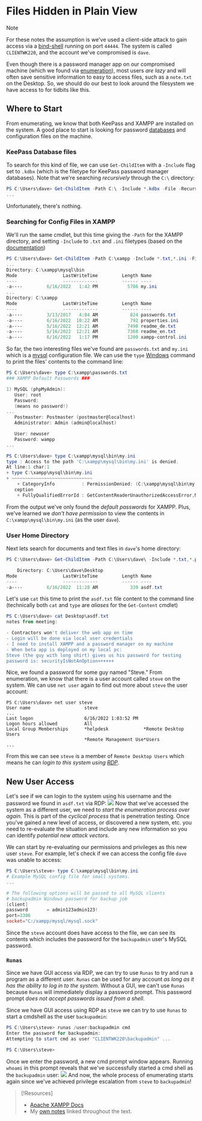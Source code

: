 
# Files Hidden in Plain View
> [!Note]
> For these notes the assumption is we've used a client-side attack to gain access via a [bind-shell](../../../cybersecurity/TTPs/exploitation/bind-shell.md) running on port `44444`. The system is called `CLIENTWK220`, and the account we've compromised is `dave`. 

Even though there is a password manager app on our compromised machine (which we found via [enumeration](enumeration.md)),  most users *are lazy* and will often save sensitive information to easy to access files, such as a `note.txt` on the Desktop. So, we should do our best to look around the filesystem we have access to for tidbits like this. 
## Where to Start
From enumerating, we know that both KeePass and XAMPP are installed on the system. A good place to start is looking for password [databases](../../../coding/databases/DBMS.md) and configuration files on the machine.
### KeePass Database files
To search for this kind of file, we can use `Get-ChildItem` with a `-Include` flag set to `.kdbx` (which is the filetype for KeePass password manager databases). Note that we're searching *recursively* through the `C:\` directory:
```powershell
PS C:\Users\dave> Get-ChildItem -Path C:\ -Include *.kdbx -File -Recurse -ErrorAction SilentlyContinue
...
```
Unfortunately, there's nothing.
### Searching for Config Files in XAMPP
We'll run the same cmdlet, but this time giving the `-Path` for the XAMPP directory, and setting `-Include` to `.txt` and `.ini` filetypes (based on the [documentation](https://www.apachefriends.org/docs/))
```powershell
PS C:\Users\dave> Get-ChildItem -Path C:\xampp -Include *.txt,*.ini -File -Recurse -ErrorAction SilentlyContinue
...
Directory: C:\xampp\mysql\bin
Mode                 LastWriteTime         Length Name
----                 -------------         ------ ----
-a----         6/16/2022   1:42 PM           5786 my.ini
...
Directory: C:\xampp
Mode                 LastWriteTime         Length Name 
----                 -------------         ------ ----  
-a----         3/13/2017   4:04 AM            824 passwords.txt
-a----         6/16/2022  10:22 AM            792 properties.ini     
-a----         5/16/2022  12:21 AM           7498 readme_de.txt 
-a----         5/16/2022  12:21 AM           7368 readme_en.txt     
-a----         6/16/2022   1:17 PM           1200 xampp-control.ini  
```
So far, the two interesting files we've found are `passwords.txt` and `my.ini` which is a [mysql](../../../CLI-tools/linux/mysql.md) configuration file. We can use the `type` [Windows](../../../computers/windows/README.md) command to print the files' contents to the command line:
```powershell
PS C:\Users\dave> type C:\xampp\passwords.txt
### XAMPP Default Passwords ###

1) MySQL (phpMyAdmin):
   User: root
   Password:
   (means no password!)
...
   Postmaster: Postmaster (postmaster@localhost)
   Administrator: Admin (admin@localhost)

   User: newuser  
   Password: wampp 
...

PS C:\Users\dave> type C:\xampp\mysql\bin\my.ini
type : Access to the path 'C:\xampp\mysql\bin\my.ini' is denied.
At line:1 char:1
+ type C:\xampp\mysql\bin\my.ini
+ ~~~~~~~~~~~~~~~~~~~~~~~~~~~~~~
    + CategoryInfo          : PermissionDenied: (C:\xampp\mysql\bin\my.ini:String) [Get-Content], UnauthorizedAccessEx 
   ception
    + FullyQualifiedErrorId : GetContentReaderUnauthorizedAccessError,Microsoft.PowerShell.Commands.GetContentCommand
```
From the output we've only found the *default passwords* for XAMPP. Plus, we've learned we *don't have permission* to view the contents in `C:\xampp\mysql\bin\my.ini` (as the user `dave`).
### User Home Directory
Next lets search for documents and text files in `dave`'s home directory:
```powershell
PS C:\Users\dave> Get-ChildItem -Path C:\Users\dave\ -Include *.txt,*.pdf,*.xls,*.xlsx,*.doc,*.docx -File -Recurse -ErrorAction SilentlyContinue

    Directory: C:\Users\dave\Desktop
Mode                 LastWriteTime         Length Name  
----                 -------------         ------ ----    
-a----         6/16/2022  11:28 AM            339 asdf.txt 
```
Let's use `cat` this time to print the `asdf.txt` file content to the command line (technically both `cat` and `type` are *aliases* for the `Get-Content` cmdlet)
```powershell
PS C:\Users\dave> cat Desktop\asdf.txt
notes from meeting:

- Contractors won't deliver the web app on time
- Login will be done via local user credentials
- I need to install XAMPP and a password manager on my machine 
- When beta app is deployed on my local pc: 
Steve (the guy with long shirt) gives us his password for testing
password is: securityIsNotAnOption++++++
```
Nice, we found a password for some guy named "Steve." From enumeration, we know that there is a user account called `steve` on the system. We can use `net user` again to find out more about `steve` the user account:
```
PS C:\Users\dave> net user steve
User name                    steve
...
Last logon                   6/16/2022 1:03:52 PM
Logon hours allowed          All
Local Group Memberships      *helpdesk             *Remote Desktop Users 
                             *Remote Management Use*Users                
...
```
From this we can see `steve` is a member of `Remote Desktop Users` which means he can *login to this system using [RDP](../../../networking/protocols/RDP.md)*. 
## New User Access
Let's see if we can login to the system using his username and the password we found in `asdf.txt` via RDP:
![](../../oscp-pics/sensitive-files-1.png)
Now that we've accessed the system as a different user, we need to *start the enumeration process over again*. This is part of the *cyclical process* that is penetration testing. Once you've gained a new level of access, or discovered a new system, etc. you need to re-evaluate the situation and include any new information so you can identify *potential new attack vectors*.

We can start by re-evaluating our permissions and privileges as this new user `steve`. For example, let's check if we can access the config file `dave` was unable to access:
```powershell
PS C:\Users\steve> type C:\xampp\mysql\bin\my.ini
# Example MySQL config file for small systems.
...

# The following options will be passed to all MySQL clients
# backupadmin Windows password for backup job
[client]
password       = admin123admin123!
port=3306
socket="C:/xampp/mysql/mysql.sock"
```
Since the `steve` account does have access to the file, we can see its contents which includes the password for the `backupadmin` user's MySQL password.
### `Runas`
Since we have GUI access via RDP, we can try to use `Runas` to try and run a program as a different user.  `Runas` can be used for any account *as long as it has the ability to log in to the system*. Without a GUI, we can't use `Runas` because `Runas` will immediately display a password prompt. This password prompt *does not accept passwords issued from a shell*.

Since we have GUI access using RDP as `steve` we can try to use `Runas` to start a cmdshell as the user `backupadmin`:
```powershell
PS C:\Users\steve> runas /user:backupadmin cmd
Enter the password for backupadmin:
Attempting to start cmd as user "CLIENTWK220\backupadmin" ...

PS C:\Users\steve> 
```
Once we enter the password, a new cmd prompt window appears. Running `whoami` in this prompt reveals that we've successfully started a cmd shell as the `backupadmin` user:
![](../../oscp-pics/sensitive-files-2.png)
And now, the whole process of enumerating starts again since we've achieved privilege escalation from `steve` to `backupadmin`!

> [!Resources]
> - [Apache XAMPP Docs](https://www.apachefriends.org/docs/)
> - My [own notes](https://github.com/trshpuppy/obsidian-notes) linked throughout the text.